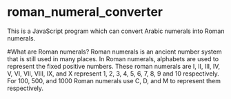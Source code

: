 # roman_numeral_converter
This is a JavaScript program which can convert Arabic numerals into Roman numerals.

#What are Roman numerals?
Roman numerals is an ancient number system that is still used in many places. 
In Roman numerals, alphabets are used to represent the fixed positive numbers. These roman numerals are I, II, III, IV, V, VI, VII, VIII, IX, and X represent 1, 2, 3, 4, 5, 6, 7, 8, 9 and 10 respectively.
For 100, 500, and 1000 Roman numerals use C, D, and M to represent them respectively.
